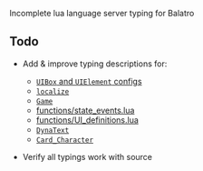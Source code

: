 Incomplete lua language server typing for Balatro

## Todo

- Add & improve typing descriptions for:
    - [`UIBox` and `UIElement` configs](engine/ui.lua)
    - [`localize`](functions/misc_functions.lua#L448)
    - [`Game`](game)
    - [functions/state_events.lua](functions/state_events.lua)
    - [functions/UI_definitions.lua](functions/UI_definitions.lua)
    - [`DynaText`](engine/text.lua)
    - [`Card_Character`](card_character.lua)

- Verify all typings work with source